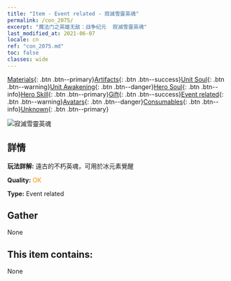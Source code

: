 ```yaml
---
title: "Item - Event related - 寂滅雪靈英魂"
permalink: /con_2075/
excerpt: "魔法门之英雄无敌：战争纪元  寂滅雪靈英魂"
last_modified_at: 2021-06-07
locale: cn
ref: "con_2075.md"
toc: false
classes: wide
---
```

 [Materials](/ItemsCN/){: .btn .btn--primary}[Artifacts](/ItemsCN/Artifacts/){: .btn .btn--success}[Unit Soul](/ItemsCN/UnitSoul/){: .btn .btn--warning}[Unit Awakening](/ItemsCN/UnitAwakening/){: .btn .btn--danger}[Hero Soul](/ItemsCN/HeroSoul/){: .btn .btn--info}[Hero Skill](/ItemsCN/HeroSkill/){: .btn .btn--primary}[Gift](/ItemsCN/Gift/){: .btn .btn--success}[Event related](/ItemsCN/Events/){: .btn .btn--warning}[Avatars](/ItemsCN/Avatars/){: .btn .btn--danger}[Consumables](/ItemsCN/Consumables/){: .btn .btn--info}[Unknown](/ItemsCN/Unknown/){: .btn .btn--primary}

 ![寂滅雪靈英魂](/images/t/juexing_903.jpg)

## 詳情
 **玩法詳解:** 遠古的不朽英魂，可用於冰元素覺醒

 **Quality:** <span style="color: #FF8C00">OK</span>

 **Type:** Event related

## Gather

  None

## This item contains:

  None

